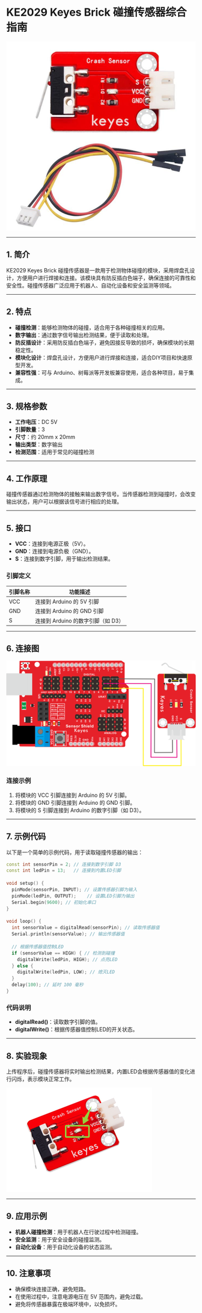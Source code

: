 # KE2029 Keyes Brick 碰撞传感器综合指南

![image-20250317160959255](media/image-20250317160959255.png)

---

## 1. 简介
KE2029 Keyes Brick 碰撞传感器是一款用于检测物体碰撞的模块，采用焊盘孔设计，方便用户进行焊接和连接。该模块具有防反插白色端子，确保连接的可靠性和安全性。碰撞传感器广泛应用于机器人、自动化设备和安全监测等领域。

---

## 2. 特点
- **碰撞检测**：能够检测物体的碰撞，适合用于各种碰撞相关的应用。
- **数字输出**：通过数字信号输出检测结果，便于读取和处理。
- **防反插设计**：采用防反插白色端子，避免因接反导致的损坏，确保模块的长期稳定性。
- **模块化设计**：焊盘孔设计，方便用户进行焊接和连接，适合DIY项目和快速原型开发。
- **兼容性强**：可与 Arduino、树莓派等开发板兼容使用，适合各种项目，易于集成。

---

## 3. 规格参数
- **工作电压**：DC 5V  
- **引脚数量**：3  
- **尺寸**：约 20mm x 20mm  
- **输出类型**：数字输出  
- **检测范围**：适用于常见的碰撞检测  

---

## 4. 工作原理
碰撞传感器通过检测物体的接触来输出数字信号。当传感器检测到碰撞时，会改变输出状态，用户可以根据该信号进行相应的处理。

---

## 5. 接口
- **VCC**：连接到电源正极（5V）。
- **GND**：连接到电源负极（GND）。
- **S**：连接到数字引脚，用于输出检测结果。

### 引脚定义
| 引脚名称 | 功能描述                     |
|----------|------------------------------|
| VCC      | 连接到 Arduino 的 5V 引脚   |
| GND      | 连接到 Arduino 的 GND 引脚  |
| S      | 连接到 Arduino 的数字引脚（如 D3） |

---

## 6. 连接图
![image-20250317161011824](media/image-20250317161011824.png)

### 连接示例
1. 将模块的 VCC 引脚连接到 Arduino 的 5V 引脚。
2. 将模块的 GND 引脚连接到 Arduino 的 GND 引脚。
3. 将模块的 S 引脚连接到 Arduino 的数字引脚（如 D3）。

---

## 7. 示例代码
以下是一个简单的示例代码，用于读取碰撞传感器的输出：
```cpp
const int sensorPin = 2; // 连接到数字引脚 D3
const int ledPin = 13;   // 连接到内置LED引脚

void setup() {
  pinMode(sensorPin, INPUT); // 设置传感器引脚为输入
  pinMode(ledPin, OUTPUT);    // 设置LED引脚为输出
  Serial.begin(9600); // 初始化串口
}

void loop() {
  int sensorValue = digitalRead(sensorPin); // 读取传感器值
  Serial.println(sensorValue); // 输出传感器值

  // 根据传感器值控制LED
  if (sensorValue == HIGH) { // 检测到碰撞
    digitalWrite(ledPin, HIGH); // 点亮LED
  } else {
    digitalWrite(ledPin, LOW); // 熄灭LED
  }
  delay(100); // 延时 100 毫秒
}
```

### 代码说明
- **digitalRead()**：读取数字引脚的值。
- **digitalWrite()**：根据传感器值控制LED的开关状态。

---

## 8. 实验现象
上传程序后，碰撞传感器将实时输出检测结果，内置LED会根据传感器值的变化进行闪烁，表示模块正常工作。

![image-20250319090644810](media/image-20250319090644810.png)

---

## 9. 应用示例
- **机器人碰撞检测**：用于机器人在行驶过程中检测碰撞。
- **安全监测**：用于安全设备的碰撞监测。
- **自动化设备**：用于自动化设备的状态监测。

---

## 10. 注意事项
- 确保模块连接正确，避免短路。
- 在使用过程中，注意电源电压在 5V 范围内，避免过载。
- 避免将传感器暴露在极端环境中，以免损坏。

